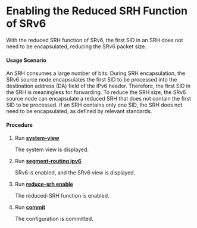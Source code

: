 Enabling the Reduced SRH Function of SRv6
=========================================

With the reduced SRH function of SRv6, the first SID in an SRH does not need to be encapsulated, reducing the SRv6 packet size.

#### Usage Scenario

An SRH consumes a large number of bits. During SRH encapsulation, the SRv6 source node encapsulates the first SID to be processed into the destination address (DA) field of the IPv6 header. Therefore, the first SID in the SRH is meaningless for forwarding. To reduce the SRH size, the SRv6 source node can encapsulate a reduced SRH that does not contain the first SID to be processed. If an SRH contains only one SID, the SRH does not need to be encapsulated, as defined by relevant standards.


#### Procedure

1. Run [**system-view**](cmdqueryname=system-view)
   
   
   
   The system view is displayed.
2. Run [**segment-routing ipv6**](cmdqueryname=segment-routing+ipv6)
   
   
   
   SRv6 is enabled, and the SRv6 view is displayed.
3. Run [**reduce-srh enable**](cmdqueryname=reduce-srh+enable)
   
   
   
   The reduced-SRH function is enabled.
4. Run [**commit**](cmdqueryname=commit)
   
   
   
   The configuration is committed.